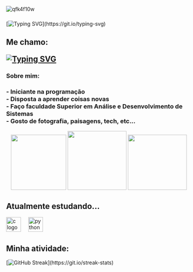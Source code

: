 ![qfk4f10w](https://github.com/user-attachments/assets/58f4aa76-badf-4825-9d44-71eeb1982a46)

###

[![Typing SVG](https://readme-typing-svg.herokuapp.com?font=%22Press+Start+2P%22&size=17&pause=1000&color=F78027&center=true&vCenter=true&width=446&lines=Bem+vindo(a)+ao+meu+perfil!)](https://git.io/typing-svg)

###

<h2 align="left" >Me chamo: 
  
[![Typing SVG](https://readme-typing-svg.herokuapp.com?font=%22Press+Start+2P%22&size=22&pause=10000&color=1E3FFF&vCenter=true&repeat=false&width=380&lines=Iasmyn+Lopes)](https://git.io/typing-svg)</h2>

<h3 align="left">Sobre mim:</h3>

###

<h3 align="left">- Iniciante na programação<br>- Disposta a aprender coisas novas<br>- Faço faculdade Superior em Análise e Desenvolvimento de Sistemas<br>- Gosto de fotografia, paisagens, tech, etc...</h3> 
<div align="center">
  <img height="150" width="150" src="https://github.com/user-attachments/assets/d3d6e161-14b6-4e08-b7e0-f9714151d74df" />
  <img height="160" width="160" src="https://github.com/user-attachments/assets/40513d68-0262-493d-a352-f43b6f4dd4cb" />
  <img height="150" width="160" src="https://octodex.github.com/images/vinyltocat.png" />
</div>

###

<h2 align="left">Atualmente estudando...</h2>
<div align="left">
  <img src="https://cdn.jsdelivr.net/gh/devicons/devicon/icons/c/c-original.svg" height="40" alt="c logo"  />
  <img width="12" />
  <img src="https://cdn.jsdelivr.net/gh/devicons/devicon/icons/python/python-original.svg" height="40" alt="python logo"  />
</div>

###

<div>
<h2>Minha atividade: </h2>
  
[![GitHub Streak](https://github-readme-streak-stats.herokuapp.com?user=iasmynlp18&theme=maroongold&border_radius=4&locale=pt_BR&date_format=j%20M%5B%20Y%5D&mode=weekly&card_width=500&card_height=200align="center")](https://git.io/streak-stats)

</div>

###

